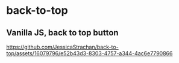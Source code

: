 # back-to-top
## Vanilla JS, back to top button



https://github.com/JessicaStrachan/back-to-top/assets/16079796/e52b43d3-8303-4757-a344-4ac6e7790866

